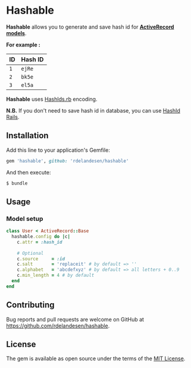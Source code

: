 # Hashable
**Hashable** allows you to generate and save hash id for **[ActiveRecord models](http://guides.rubyonrails.org/active_record_basics.html)**. 

**For example :**

| ID   | Hash ID   |
|------|-----------|
| `1`  | `ejRe`    |
| `2`  | `bk5e`    |
| `3`  | `el5a`    |

**Hashable** uses [HashIds.rb](https://github.com/peterhellberg/hashids.rb) encoding.

**N.B.** If you don't need to save hash id in database, you can use [HashId Rails](https://github.com/jcypret/hashid-rails).

## Installation
Add this line to your application's Gemfile:

```ruby
gem 'hashable', github: 'rdelandesen/hashable'
```

And then execute:

```bash
$ bundle
```

## Usage

### Model setup

```ruby
class User < ActiveRecord::Base
  hashable.config do |c|
    c.attr = :hash_id
    
    # Optional
    c.source     = :id
    c.salt       = 'replaceit' # by default => ''
    c.alphabet   = 'abcdefxyz' # by default => all letters + 0..9
    c.min_length = 4 # by default
  end
end
```

## Contributing

Bug reports and pull requests are welcome on GitHub at https://github.com/rdelandesen/hashable.

## License
The gem is available as open source under the terms of the [MIT License](http://opensource.org/licenses/MIT).
